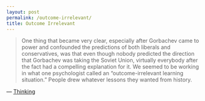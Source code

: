 ```yaml
---
layout: post
permalink: /outcome-irrelevant/
title: Outcome Irrelevant
---
```


> One thing that became very clear, especially after Gorbachev came to power and confounded the predictions of both liberals and conservatives, was that even though nobody predicted the direction that Gorbachev was taking the Soviet Union, virtually everybody after the fact had a compelling explanation for it. We seemed to be working in what one psychologist called an “outcome-irrelevant learning situation.” People drew whatever lessons they wanted from history.

— [Thinking][think]

[think]: http://www.amazon.com/Thinking-Science-Decision-Making-Problem-Solving-Prediction/dp/0062258540
